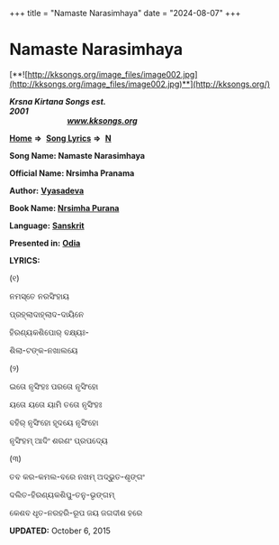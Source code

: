 +++
title = "Namaste Narasimhaya"
date = "2024-08-07"
+++

# Namaste Narasimhaya
[**![http://kksongs.org/image_files/image002.jpg](http://kksongs.org/image_files/image002.jpg)**](http://kksongs.org/)

**_Krsna Kirtana Songs est. 2001_**                                                                                                                                                 **_www.kksongs.org_**

[**Home**](http://kksongs.org/) **⇒**  [**Song Lyrics**](http://kksongs.org/lyrics.html) **⇒**  [**N**](http://kksongs.org/songs/song_n.html)

**Song Name: Namaste Narasimhaya**

**Official Name: Nrsimha Pranama**

**Author:** [**Vyasadeva**](http://kksongs.org/authors/list/vyasadeva.html)

**Book Name: [Nrsimha Purana](http://kksongs.org/authors/literature/nrsimha_purana.html)**

**Language:** [**Sanskrit**](http://kksongs.org/language/list/sanskrit.html)

**Presented in:** [**Odia**](http://kksongs.org/unicode/odia.html) 

**LYRICS:**

(୧)

ନମସ୍ତେ ନରସିଂହାୟ

ପ୍ରହ୍ଲାଦାହ୍ଲାଦ\-ଦାୟିନେ

ହିରଣ୍ୟକଶିପୋର୍ ବକ୍ଷ୍ୟଃ\-

ଶିଲା\-ଟଙ୍କ\-ନଖାଲୟେ

(୨)

ଇତୋ ନୃସିଂହଃ ପରତୋ ନୃସିଂହୋ

ୟତୋ ୟତୋ ୟାମି ତତୋ ନୃସିଂହଃ

ବହିର୍ ନୃସିଂହୋ ହୃଦୟେ ନୃସିଂହୋ

ନୃସିଂହମ୍ ଆଦିଂ ଶରଣଂ ପ୍ରପଦ୍ୟେ

(୩)

ତବ କର\-କମଲ\-ବରେ ନଖମ୍ ଅଦ୍ଭୁତ\-ଶୃଙ୍ଗଂ

ଦଲିତ\-ହିରଣ୍ୟକଶିପୁ\-ତନୁ\-ଭୃଙ୍ଗମ୍

କେଶବ ଧୃତ\-ନରହରି\-ରୂପ ଜୟ ଜଗଦୀଶ ହରେ

**UPDATED:** October 6, 2015